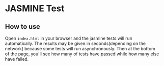 # JASMINE Test

## How to use

Open `index.html` in your browser and the jasmine tests will run automatically. The results may be given in seconds(depending on the network) because some tests will run asynchronously. Then at the bottom of the page, you'll see how many of tests have passed while how many else have failed.